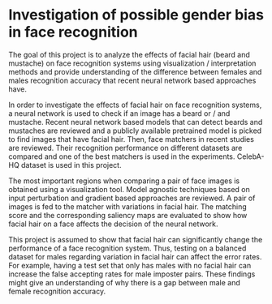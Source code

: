 # Investigation of possible gender bias in face recognition

The goal of this project is to analyze the effects of facial hair (beard and mustache) on face recognition systems using visualization / interpretation methods and provide understanding of the difference between females and males recognition accuracy that recent neural network based approaches have.

In order to investigate the effects of facial hair on face recognition systems, a neural network is used to check if an image has a beard or / and mustache. Recent neural network based models that can detect beards and mustaches are reviewed and a publicly available pretrained model is picked to find images that have facial hair. Then, face matchers in recent studies are reviewed. Their recognition performance on different datasets are compared and one of the best matchers is used in the experiments. CelebA-HQ dataset is used in this project.

The most important regions when comparing a pair of face images is obtained using a visualization tool. Model agnostic techniques based on input perturbation and gradient based approaches are reviewed. A pair of images is fed to the matcher with variations in facial hair. The matching score and the corresponding saliency maps are evaluated to show how facial hair on a face affects the decision of the neural network.

This project is assumed to show that facial hair can significantly change the performance of a face recognition system. Thus, testing on a balanced dataset for males regarding variation in facial hair can affect the error rates. For example, having a test set that only has males with no facial hair can increase the false accepting rates for male imposter pairs. These findings might give an understanding of why there is a gap between male and female recognition accuracy.

